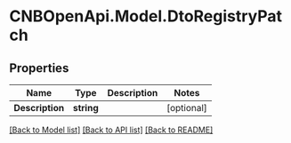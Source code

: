 # CNBOpenApi.Model.DtoRegistryPatch

## Properties

Name | Type | Description | Notes
------------ | ------------- | ------------- | -------------
**Description** | **string** |  | [optional] 

[[Back to Model list]](../../README.md#documentation-for-models) [[Back to API list]](../../README.md#documentation-for-api-endpoints) [[Back to README]](../../README.md)

